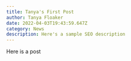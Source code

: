 ```yaml
---
title: Tanya's First Post
author: Tanya Floaker
date: 2022-04-03T19:43:59.647Z
category: News
description: Here's a sample SEO description
---
```

Here is a post